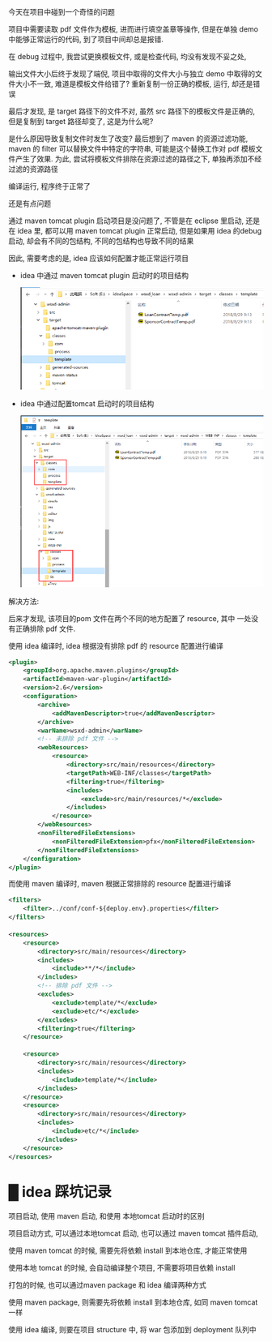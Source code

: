 今天在项目中碰到一个奇怪的问题

项目中需要读取 pdf 文件作为模板, 进而进行填空盖章等操作, 但是在单独 demo 中能够正常运行的代码, 到了项目中间却总是报错. 

在 debug 过程中, 我尝试更换模板文件, 或是检查代码, 均没有发现不妥之处, 

输出文件大小后终于发现了端倪, 项目中取得的文件大小与独立 demo 中取得的文件大小不一致, 难道是模板文件给错了? 重新复制一份正确的模板, 运行, 却还是错误

最后才发现, 是 target 路径下的文件不对, 虽然 src 路径下的模板文件是正确的, 但是复制到 target 路径却变了, 这是为什么呢?

是什么原因导致复制文件时发生了改变? 最后想到了 maven 的资源过滤功能, maven 的 filter 可以替换文件中特定的字符串, 可能是这个替换工作对 pdf 模板文件产生了效果. 为此, 尝试将模板文件排除在资源过滤的路径之下, 单独再添加不经过滤的资源路径

编译运行, 程序终于正常了



还是有点问题

通过 maven tomcat plugin 启动项目是没问题了, 不管是在 eclipse 里启动, 还是在 idea 里, 都可以用 maven tomcat plugin 正常启动, 但是如果用 idea 的debug 启动, 却会有不同的包结构, 不同的包结构也导致不同的结果

因此, 需要考虑的是, idea 应该如何配置才能正常运行项目



- idea 中通过 maven tomcat plugin 启动时的项目结构

  ![1535505362364](一次诡异的debug.assets/1535505362364.png)

- idea 中通过配置tomcat 启动时的项目结构

  ![1535505744636](一次诡异的debug.assets/1535505744636.png)

解决方法: 

后来才发现, 该项目的pom 文件在两个不同的地方配置了 resource, 其中 一处没有正确排除 pdf 文件.

使用 idea 编译时, idea 根据没有排除 pdf 的 resource 配置进行编译

```xml
<plugin>
    <groupId>org.apache.maven.plugins</groupId>
    <artifactId>maven-war-plugin</artifactId>
    <version>2.6</version>
    <configuration>
        <archive>
            <addMavenDescriptor>true</addMavenDescriptor>
        </archive>
        <warName>wsxd-admin</warName>
        <!-- 未排除 pdf 文件 -->
        <webResources>
            <resource>
                <directory>src/main/resources</directory>
                <targetPath>WEB-INF/classes</targetPath>
                <filtering>true</filtering>
                <includes>
                    <exclude>src/main/resources/*</exclude>
                </includes>
            </resource>
        </webResources>
        <nonFilteredFileExtensions>
            <nonFilteredFileExtension>pfx</nonFilteredFileExtension>
        </nonFilteredFileExtensions>
    </configuration>
</plugin>
```

而使用 maven 编译时, maven 根据正常排除的 resource 配置进行编译

```xml
<filters>
    <filter>../conf/conf-${deploy.env}.properties</filter>
</filters>

<resources>
    <resource>
        <directory>src/main/resources</directory>
        <includes>
            <include>**/*</include>
        </includes>
        <!-- 排除 pdf 文件 -->
        <excludes>
            <exclude>template/*</exclude>
            <exclude>etc/*</exclude>
        </excludes>
        <filtering>true</filtering>
    </resource>

    <resource>
        <directory>src/main/resources</directory>
        <includes>
            <include>template/*</include>
        </includes>
    </resource>
    <resource>
        <directory>src/main/resources</directory>
        <includes>
            <include>etc/*</include>
        </includes>
    </resource>
</resources>
```



# █ idea 踩坑记录

项目启动, 使用 maven 启动, 和使用 本地tomcat 启动时的区别

项目启动方式, 可以通过本地tomcat 启动, 也可以通过 maven tomcat 插件启动,

使用 maven tomcat 的时候, 需要先将依赖 install 到本地仓库, 才能正常使用

使用本地 tomcat 的时候, 会自动编译整个项目, 不需要将项目依赖  install



打包的时候, 也可以通过maven package 和 idea 编译两种方式 

使用 maven package, 则需要先将依赖 install 到本地仓库, 如同 maven tomcat 一样

使用 idea 编译, 则要在项目 structure 中, 将 war 包添加到 deployment 队列中

